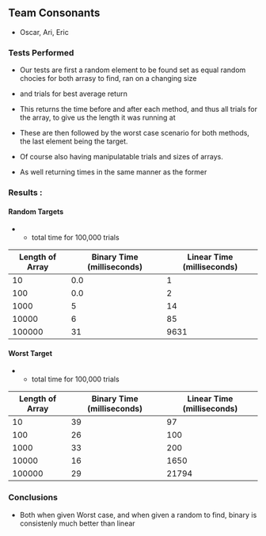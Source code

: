 
## Team Consonants
* Oscar, Ari, Eric 


### Tests Performed 
* Our tests are first a random element to be found set as equal random chocies for both arrasy to find, ran on a changing size 
* and trials for best average return
* This returns the time before and after each method, and thus all trials for the array, to give us the length it was running at

* These are then followed by the worst case scenario for both methods, the last element being the target.
* Of course also having manipulatable trials and sizes of arrays.
* As well returning times in the same manner as the former
### Results :

#### Random Targets  
* - total time for 100,000 trials

| Length of Array | Binary Time (milliseconds) | Linear Time (milliseconds) |
| ----------- | ----------- | ----------- |
| 10 | 0.0 | 1 |
| 100 | 0.0 | 2 |
| 1000 | 5 | 14 |
| 10000 | 6 | 85 |
| 100000 | 31 | 9631 |

#### Worst Target
* - total time for 100,000 trials

| Length of Array | Binary Time (milliseconds) | Linear Time (milliseconds) |
| ----------- | ----------- | ----------- |
| 10          | 39          | 97          |
| 100         | 26          | 100         |
| 1000        | 33          | 200         |
| 10000       | 16          | 1650        |
| 100000      | 29          | 21794       |


### Conclusions
* Both when given Worst case, and when given a random to find, binary is consistenly much better than linear
